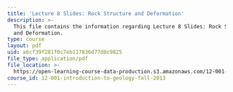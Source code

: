 ```yaml
---
title: 'Lecture 8 Slides: Rock Structure and Deformation'
description: >-
  This file contains the information regarding Lecture 8 Slides: Rock Structure
  and Deformation.
type: course
layout: pdf
uid: a6cf39f281f0c7eb117836d77d0c9825
file_type: application/pdf
file_location: >-
  https://open-learning-course-data-production.s3.amazonaws.com/12-001-introduction-to-geology-fall-2013/a6cf39f281f0c7eb117836d77d0c9825_MIT12_001F13_Lec8Slides.pdf
course_id: 12-001-introduction-to-geology-fall-2013
---
```

